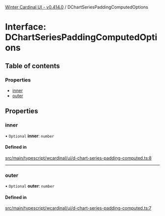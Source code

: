 [Winter Cardinal UI - v0.414.0](../index.md) / DChartSeriesPaddingComputedOptions

# Interface: DChartSeriesPaddingComputedOptions

## Table of contents

### Properties

- [inner](DChartSeriesPaddingComputedOptions.md#inner)
- [outer](DChartSeriesPaddingComputedOptions.md#outer)

## Properties

### inner

• `Optional` **inner**: `number`

#### Defined in

[src/main/typescript/wcardinal/ui/d-chart-series-padding-computed.ts:8](https://github.com/winter-cardinal/winter-cardinal-ui/blob/v0.414.0/src/main/typescript/wcardinal/ui/d-chart-series-padding-computed.ts#L8)

___

### outer

• `Optional` **outer**: `number`

#### Defined in

[src/main/typescript/wcardinal/ui/d-chart-series-padding-computed.ts:7](https://github.com/winter-cardinal/winter-cardinal-ui/blob/v0.414.0/src/main/typescript/wcardinal/ui/d-chart-series-padding-computed.ts#L7)
